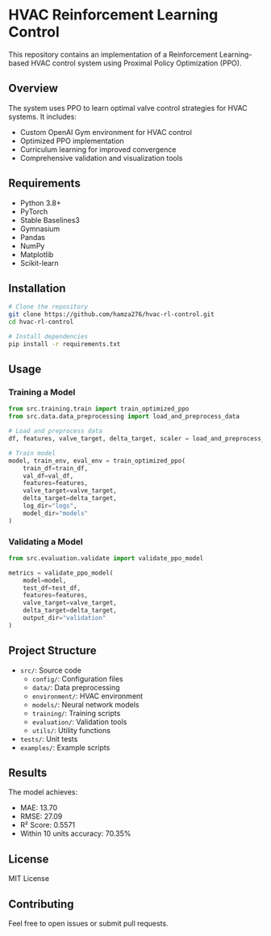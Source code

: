 # HVAC Reinforcement Learning Control

This repository contains an implementation of a Reinforcement Learning-based HVAC control system using Proximal Policy Optimization (PPO).

## Overview

The system uses PPO to learn optimal valve control strategies for HVAC systems. It includes:
- Custom OpenAI Gym environment for HVAC control
- Optimized PPO implementation
- Curriculum learning for improved convergence
- Comprehensive validation and visualization tools

## Requirements

- Python 3.8+
- PyTorch
- Stable Baselines3
- Gymnasium
- Pandas
- NumPy
- Matplotlib
- Scikit-learn

## Installation

```bash
# Clone the repository
git clone https://github.com/hamza276/hvac-rl-control.git
cd hvac-rl-control

# Install dependencies
pip install -r requirements.txt
```

## Usage

### Training a Model

```python
from src.training.train import train_optimized_ppo
from src.data.data_preprocessing import load_and_preprocess_data

# Load and preprocess data
df, features, valve_target, delta_target, scaler = load_and_preprocess_data()

# Train model
model, train_env, eval_env = train_optimized_ppo(
    train_df=train_df,
    val_df=val_df,
    features=features,
    valve_target=valve_target,
    delta_target=delta_target,
    log_dir="logs",
    model_dir="models"
)
```

### Validating a Model

```python
from src.evaluation.validate import validate_ppo_model

metrics = validate_ppo_model(
    model=model,
    test_df=test_df,
    features=features,
    valve_target=valve_target,
    delta_target=delta_target,
    output_dir="validation"
)
```

## Project Structure

- `src/`: Source code
  - `config/`: Configuration files
  - `data/`: Data preprocessing
  - `environment/`: HVAC environment
  - `models/`: Neural network models
  - `training/`: Training scripts
  - `evaluation/`: Validation tools
  - `utils/`: Utility functions
- `tests/`: Unit tests
- `examples/`: Example scripts

## Results

The model achieves:
- MAE: 13.70
- RMSE: 27.09
- R² Score: 0.5571
- Within 10 units accuracy: 70.35%

## License

MIT License

## Contributing

Feel free to open issues or submit pull requests.
